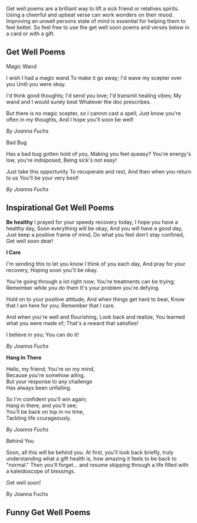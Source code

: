 Get well poems are a brilliant way to lift a sick friend or relatives spirits. Using a cheerful and upbeat verse can work wonders on their mood. Improving an unwell persons state of mind is essential for helping them to feel better. So feel free to use the get well soon poems and verses below in a card or with a gift. 

<h2>Get Well Poems</h2>

<div class="poems">

Magic Wand

I wish I had a magic wand
To make it go away;
I'd wave my scepter over you
Until you were okay.

I'd think good thoughts; I'd send you love;
I'd transmit healing vibes;
My wand and I would surely beat
Whatever the doc prescribes.

But there is no magic scepter, so
I cannot cast a spell;
Just know you're often in my thoughts,
And I hope you'll soon be well!

<i>By Joanna Fuchs</i>


</div>

<div class="poems">

Bad Bug

Has a bad bug gotten hold of you,
Making you feel queasy?
You're energy's low, you're indisposed,
Being sick's not easy!

Just take this opportunity
To recuperate and rest,
And then when you return to us
You'll be your very best!

<i>By Joanna Fuchs</i>

</div>

<div class="poems">
  
  
  
</div>


<h2>Inspirational Get Well Poems</h2>

<div class="poems">
<strong>Be healthy</strong>
I prayed for your speedy recovery today,
I hope you have a healthy day,
Soon everything will be okay,
And you will have a good day,
Just keep a positive frame of mind,
Do what you feel don't stay confined,
Get well soon dear! 
</div>

<div class="poems">
  <p><strong>I Care</strong></p>

<p>I'm sending this to let you know
I think of you each day,
And pray for your recovery,
Hoping soon you'll be okay.</p>

<p>You're going through a lot right now;
You're treatments can be trying;
Remember while you do them
It's your problem you're defying.</p>

<p>Hold on to your positive attitude,
And when things get hard to bear,
Know that I am here for you;
Remember that I care.</p>

<p>And when you're well and flourishing,
Look back and realize,
You learned what you were made of;
That's a reward that satisfies!<p>

<p>I believe in you; You can do it!</p>

<p><i>By Joanna Fuchs</i></p>
  
</div>

<div class="poems">
  <p><strong>Hang In There</strong></p>
  
<p>Hello, my friend; You're on my mind,<br>
Because you're somehow ailing,<br>
But your response to any challenge<br>
Has always been unfailing.</p>
  
<p>So I'm confident you'll win again;<br>
Hang in there, and you'll see;<br>
You'll be back on top in no time,<br>
  Tackling life courageously.</p>

<p><i>By Joanna Fuchs</i></p>
</div>

<div class="poems">
  
Behind You

Soon, all this will be behind you.
At first, you'll look back briefly,
truly understanding what a gift health is,
how amazing it feels to be back to "normal."
Then you'll forget...
and resume skipping through a life
filled with a kaleidoscope of blessings.

Get well soon!

By Joanna Fuchs

</div>

<h2>Funny Get Well Poems</h2>
